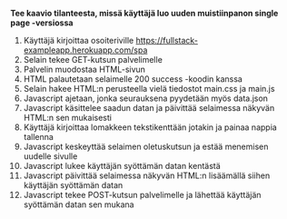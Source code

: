 **Tee kaavio tilanteesta, missä käyttäjä luo uuden muistiinpanon single page -versiossa**

1. Käyttäjä kirjoittaa osoiteriville https://fullstack-exampleapp.herokuapp.com/spa
2. Selain tekee GET-kutsun palvelimelle
3. Palvelin muodostaa HTML-sivun
4. HTML palautetaan selaimelle 200 success -koodin kanssa
5. Selain hakee HTML:n perusteella vielä tiedostot main.css ja main.js
6. Javascript ajetaan, jonka seurauksena pyydetään myös data.json
7. Javascript käsittelee saadun datan ja päivittää selaimessa näkyvän HTML:n sen mukaisesti
8. Käyttäjä kirjoittaa lomakkeen tekstikenttään jotakin ja painaa nappia tallenna
9. Javascript keskeyttää selaimen oletuskutsun ja estää menemisen uudelle sivulle
10. Javascript lukee käyttäjän syöttämän datan kentästä
11. Javascript päivittää selaimessa näkyvän HTML:n lisäämällä siihen käyttäjän syöttämän datan
12. Javascript tekee POST-kutsun palvelimelle ja lähettää käyttäjän syöttämän datan sen mukana

